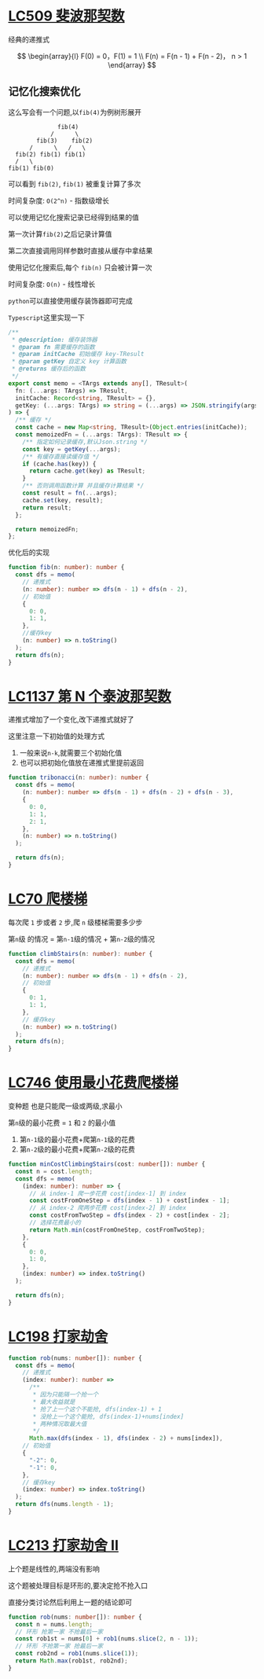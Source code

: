 # [LC509 斐波那契数](https://leetcode.cn/problems/fibonacci-numbe)

经典的递推式

$$
\begin{array}{l}
F(0) = 0，F(1) = 1 \\
F(n) = F(n - 1) + F(n - 2)， n > 1
\end{array}
$$

## 记忆化搜索优化

这么写会有一个问题,以`fib(4)`为例树形展开

```
              fib(4)
            /      \
        fib(3)    fib(2)
      /      \   /   \
  fib(2) fib(1) fib(1)
  /   \
fib(1) fib(0)
```

可以看到 `fib(2)`, `fib(1)` 被重复计算了多次

时间复杂度: `O(2^n)` - 指数级增长

可以使用记忆化搜索记录已经得到结果的值

第一次计算`fib(2)`之后记录计算值

第二次直接调用同样参数时直接从缓存中拿结果

使用记忆化搜索后,每个 `fib(n)` 只会被计算一次

时间复杂度: `O(n)` - 线性增长

`python`可以直接使用缓存装饰器即可完成

`Typescript`这里实现一下

```typescript
/**
 * @description: 缓存装饰器
 * @param fn 需要缓存的函数
 * @param initCache 初始缓存 key-TResult
 * @param getKey 自定义 key 计算函数
 * @returns 缓存后的函数
 */
export const memo = <TArgs extends any[], TResult>(
  fn: (...args: TArgs) => TResult,
  initCache: Record<string, TResult> = {},
  getKey: (...args: TArgs) => string = (...args) => JSON.stringify(args)
) => {
  /** 缓存 */
  const cache = new Map<string, TResult>(Object.entries(initCache));
  const memoizedFn = (...args: TArgs): TResult => {
    /** 指定如何记录缓存,默认Json.string */
    const key = getKey(...args);
    /** 有缓存直接读缓存值 */
    if (cache.has(key)) {
      return cache.get(key) as TResult;
    }
    /** 否则调用函数计算 并且缓存计算结果 */
    const result = fn(...args);
    cache.set(key, result);
    return result;
  };

  return memoizedFn;
};
```

优化后的实现

```typescript
function fib(n: number): number {
  const dfs = memo(
    // 递推式
    (n: number): number => dfs(n - 1) + dfs(n - 2),
    // 初始值
    {
      0: 0,
      1: 1,
    },
    //缓存key
    (n: number) => n.toString()
  );
  return dfs(n);
}
```

# [LC1137 第 N 个泰波那契数](https://leetcode.cn/problems/n-th-tribonacci-numbe)

递推式增加了一个变化,改下递推式就好了

这里注意一下初始值的处理方式

1. 一般来说`n-k`,就需要三个初始化值
2. 也可以把初始化值放在递推式里提前返回

```typescript
function tribonacci(n: number): number {
  const dfs = memo(
    (n: number): number => dfs(n - 1) + dfs(n - 2) + dfs(n - 3),
    {
      0: 0,
      1: 1,
      2: 1,
    },
    (n: number) => n.toString()
  );

  return dfs(n);
}
```

# [LC70 爬楼梯](https://leetcode.cn/problems/climbing-stairs)

每次爬 `1` 步或者 `2` 步,爬 `n` 级楼梯需要多少步

第`n`级 的情况 = 第`n-1`级的情况 + 第`n-2`级的情况

```typescript
function climbStairs(n: number): number {
  const dfs = memo(
    // 递推式
    (n: number): number => dfs(n - 1) + dfs(n - 2),
    // 初始值
    {
      0: 1,
      1: 1,
    },
    // 缓存key
    (n: number) => n.toString()
  );
  return dfs(n);
}
```

# [LC746 使用最小花费爬楼梯](https://leetcode.cn/problems/min-cost-climbing-stairs)

变种题 也是只能爬一级或两级,求最小

第`n`级的最小花费 = `1` 和 `2` 的最小值

1. 第`n-1`级的最小花费+爬第`n-1`级的花费
2. 第`n-2`级的最小花费+爬第`n-2`级的花费

```typescript
function minCostClimbingStairs(cost: number[]): number {
  const n = cost.length;
  const dfs = memo(
    (index: number): number => {
      // 从 index-1 爬一步花费 cost[index-1] 到 index
      const costFromOneStep = dfs(index - 1) + cost[index - 1];
      // 从 index-2 爬两步花费 cost[index-2] 到 index
      const costFromTwoStep = dfs(index - 2) + cost[index - 2];
      // 选择花费最小的
      return Math.min(costFromOneStep, costFromTwoStep);
    },
    {
      0: 0,
      1: 0,
    },
    (index: number) => index.toString()
  );

  return dfs(n);
}
```

# [LC198 打家劫舍](https://leetcode.cn/problems/house-robber)

```typescript
function rob(nums: number[]): number {
  const dfs = memo(
    // 递推式
    (index: number): number =>
      /**
       * 因为只能隔一个抢一个
       * 最大收益就是
       * 抢了上一个这个不能抢, dfs(index-1) + 1
       * 没抢上一个这个能抢, dfs(index-1)+nums[index]
       * 两种情况取最大值
       */
      Math.max(dfs(index - 1), dfs(index - 2) + nums[index]),
    // 初始值
    {
      "-2": 0,
      "-1": 0,
    },
    // 缓存key
    (index: number) => index.toString()
  );
  return dfs(nums.length - 1);
}
```

# [LC213 打家劫舍 II](https://leetcode.cn/problems/house-robber-ii)

上个题是线性的,两端没有影响

这个题被处理目标是环形的,要决定抢不抢入口

直接分类讨论然后利用上一题的结论即可

```typescript
function rob(nums: number[]): number {
  const n = nums.length;
  // 环形 抢第一家 不抢最后一家
  const rob1st = nums[0] + rob1(nums.slice(2, n - 1));
  // 环形 不抢第一家 抢最后一家
  const rob2nd = rob1(nums.slice(1));
  return Math.max(rob1st, rob2nd);
}
```
